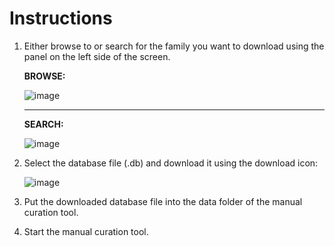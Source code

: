 # Instructions

1. Either browse to or search for the family you want to download using the panel on the left side of the screen.

   **BROWSE:**
   
   ![image](https://github.com/user-attachments/assets/233aa5b8-1659-4948-b53c-678851c22a38)

   ---

   **SEARCH:**
   
   ![image](https://github.com/user-attachments/assets/b76f779a-5ddc-4570-9246-9a1985f78c3b)

2. Select the database file (.db) and download it using the download icon:

   ![image](https://github.com/user-attachments/assets/6e6adf48-73ae-441d-bf50-755f64d0467f)

3. Put the downloaded database file into the data folder of the manual curation tool.

4. Start the manual curation tool.
